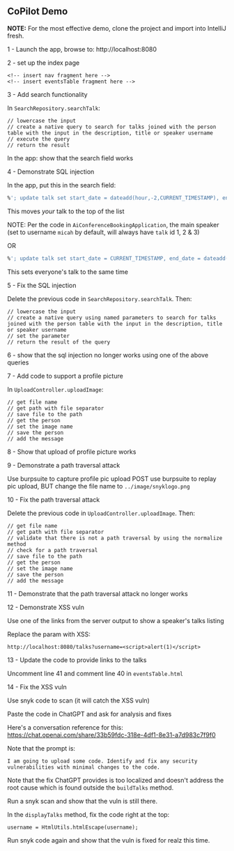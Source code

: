 ## CoPilot Demo

**NOTE:** For the most effective demo, clone the project and import into IntelliJ fresh.

1 - Launch the app, browse to: http://localhost:8080

2 - set up the index page

```
<!-- insert nav fragment here -->
<!-- insert eventsTable fragment here -->
```

3 - Add search functionality

In `SearchRepository.searchTalk`:

```
// lowercase the input
// create a native query to search for talks joined with the person table with the input in the description, title or speaker username
// execute the query
// return the result
```

In the app: show that the search field works

4 - Demonstrate SQL injection

In the app, put this in the search field:

```sql
%'; update talk set start_date = dateadd(hour,-2,CURRENT_TIMESTAMP), end_date = dateadd(hour,1,CURRENT_TIMESTAMP) where id = 1; --
```

This moves _your_ talk to the top of the list

NOTE: Per the code in `AiConferenceBookingApplication`, the main speaker 
(set to username `micah` by default, will always have `talk` id 1, 2 & 3)

OR

```sql
%'; update talk set start_date = CURRENT_TIMESTAMP, end_date = dateadd(hour,1,CURRENT_TIMESTAMP) --
```

This sets everyone's talk to the same time

5 - Fix the SQL injection

Delete the previous code in `SearchRepository.searchTalk`. Then:

```
// lowercase the input
// create a native query using named parameters to search for talks joined with the person table with the input in the description, title or speaker username
// set the parameter
// return the result of the query
```

6 - show that the sql injection no longer works using one of the above queries

7 - Add code to support a profile picture

In `UploadController.uploadImage`:

```
// get file name
// get path with file separator
// save file to the path
// get the person
// set the image name
// save the person
// add the message
```

8 - Show that upload of profile picture works

9 - Demonstrate a path traversal attack

Use burpsuite to capture profile pic upload POST
use burpsuite to replay pic upload, BUT change the file name to `../image/snyklogo.png`

10 - Fix the path traversal attack

Delete the previous code in `UploadController.uploadImage`. Then:

```
// get file name
// get path with file separator
// validate that there is not a path traversal by using the normalize method
// check for a path traversal
// save file to the path
// get the person
// set the image name
// save the person
// add the message
```

11 - Demonstrate that the path traversal attack no longer works

12 - Demonstrate XSS vuln

Use one of the links from the server output to show a speaker's talks listing

Replace the param with XSS:

```
http://localhost:8080/talks?username=<script>alert(1)</script>
```

13 - Update the code to provide links to the talks

Uncomment line 41 and comment line 40 in `eventsTable.html`

14 - Fix the XSS vuln

Use snyk code to scan (it will catch the XSS vuln)

Paste the code in ChatGPT and ask for analysis and fixes

Here's a conversation reference for this: https://chat.openai.com/share/33b59fdc-318e-4df1-8e31-a7d983c7f9f0

Note that the prompt is: 

```
I am going to upload some code. Identify and fix any security vulnerabilities with minimal changes to the code.
```

Note that the fix ChatGPT provides is too localized and doesn't address the root cause which is found outside the 
`buildTalks` method.

Run a snyk scan and show that the vuln is still there.

In the `displayTalks` method, fix the code right at the top:

```
username = HtmlUtils.htmlEscape(username);
```

Run snyk code again and show that the vuln is fixed for realz this time.

